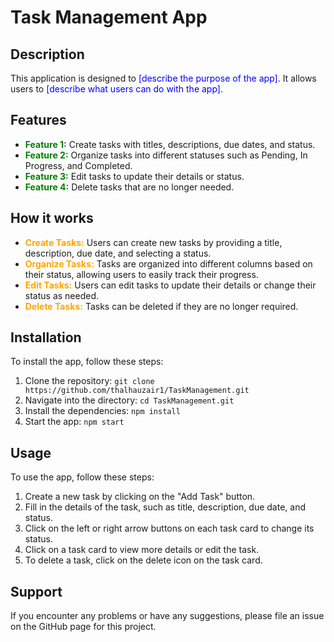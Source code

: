 # Task Management App

## Description

This application is designed to <span style="color:blue">[describe the purpose of the app]</span>. It allows users to <span style="color:blue">[describe what users can do with the app]</span>.

## Features

- <span style="color:green">**Feature 1:**</span> Create tasks with titles, descriptions, due dates, and status.
- <span style="color:green">**Feature 2:**</span> Organize tasks into different statuses such as Pending, In Progress, and Completed.
- <span style="color:green">**Feature 3:**</span> Edit tasks to update their details or status.
- <span style="color:green">**Feature 4:**</span> Delete tasks that are no longer needed.

## How it works

- <span style="color:orange">**Create Tasks:**</span> Users can create new tasks by providing a title, description, due date, and selecting a status.
- <span style="color:orange">**Organize Tasks:**</span> Tasks are organized into different columns based on their status, allowing users to easily track their progress.
- <span style="color:orange">**Edit Tasks:**</span> Users can edit tasks to update their details or change their status as needed.
- <span style="color:orange">**Delete Tasks:**</span> Tasks can be deleted if they are no longer required.

## Installation

To install the app, follow these steps:

1. Clone the repository: `git clone https://github.com/thalhauzair1/TaskManagement.git`
2. Navigate into the directory: `cd TaskManagement.git`
3. Install the dependencies: `npm install`
4. Start the app: `npm start`

## Usage

To use the app, follow these steps:

1. Create a new task by clicking on the "Add Task" button.
2. Fill in the details of the task, such as title, description, due date, and status.
3. Click on the left or right arrow buttons on each task card to change its status.
4. Click on a task card to view more details or edit the task.
5. To delete a task, click on the delete icon on the task card.

## Support

If you encounter any problems or have any suggestions, please file an issue on the GitHub page for this project.